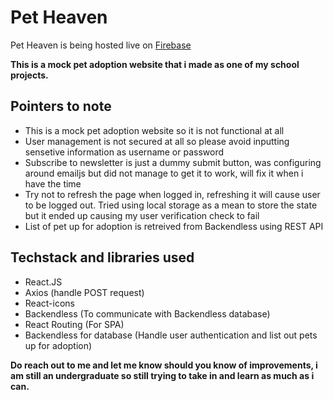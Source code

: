 # Pet Heaven

Pet Heaven is being hosted live on [Firebase](https://petheaven-9b1c4.web.app) 

**This is a mock pet adoption website that i made as one of my school projects.** 

## Pointers to note
- This is a mock pet adoption website so it is not functional at all
- User management is not secured at all so please avoid inputting sensetive information as username or password
- Subscribe to newsletter is just a dummy submit button, was configuring around emailjs but did not manage to get it to work, will fix it when i have the time
- Try not to refresh the page when logged in, refreshing it will cause user to be logged out. Tried using local storage as a mean to store the state but it ended up causing my user verification check to fail 
- List of pet up for adoption is retreived from Backendless using REST API 

## Techstack and libraries used
- React.JS
- Axios (handle POST request)
- React-icons 
- Backendless (To communicate with Backendless database)
- React Routing (For SPA)
- Backendless for database (Handle user authentication and list out pets up for adoption)

**Do reach out to me and let me know should you know of improvements, i am still an undergraduate so still trying to take in and learn as much as i can.**
